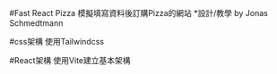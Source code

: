 #Fast React Pizza
模擬填寫資料後訂購Pizza的網站
*設計/教學 by Jonas Schmedtmann

#css架構
使用Tailwindcss

#React架構
使用Vite建立基本架構